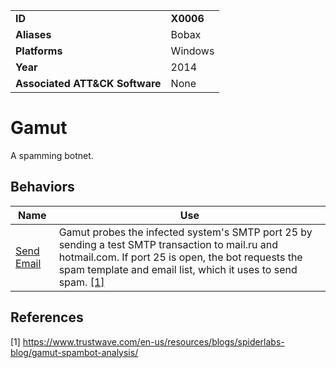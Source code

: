 |||
|---------|------------------------|
|**ID**|**X0006**|
|**Aliases**|Bobax|
|**Platforms**|Windows|
|**Year**| 2014 |
|**Associated ATT&CK Software**|None|

Gamut
=====
A spamming botnet.

Behaviors
---------
|Name|Use|
|---------------------|-------------------------------------------------------|
|[Send Email](https://github.com/MBCProject/mbc-markdown/tree/master/execution/send-email.md) | Gamut probes the infected system's SMTP port 25 by sending a test SMTP transaction to mail.ru and hotmail.com. If port 25 is open, the bot requests the spam template and email list, which it uses to send spam. [[1]](#1)|

References
----------
<a name="1">[1]</a> https://www.trustwave.com/en-us/resources/blogs/spiderlabs-blog/gamut-spambot-analysis/